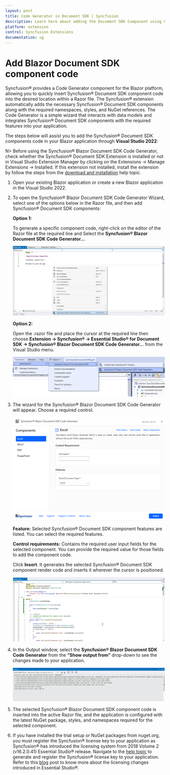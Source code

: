 ```yaml
---
layout: post
title: Code Generator in Document SDK | Syncfusion
description: Learn here about adding the Document SDK Component using Code Generator of Syncfusion Document SDK Extension for Visual Studio.
platform: extension
control: Syncfusion Extensions
documentation: ug
---
```


# Add Blazor Document SDK component code

Syncfusion® provides a Code Generator component for the Blazor platform, allowing you to quickly insert Syncfusion® Document SDK component code into the desired location within a Razor file. The Syncfusion® extension automatically adds the necessary Syncfusion® Document SDK components along with the required namespaces, styles, and NuGet references. The Code Generator is a simple wizard that interacts with data models and integrates Syncfusion® Document SDK components with the required features into your application. 

The steps below will assist you to add the Syncfusion® Document SDK components code in your Blazor application through **Visual Studio 2022**:

N> Before using the Syncfusion® Blazor Document SDK Code Generator, check whether the Syncfusion® Document SDK Extension is installed or not in Visual Studio Extension Manager by clicking on the Extensions -> Manage Extensions -> Installed. If this extension not installed, install the extension by follow the steps from the [download and installation](download-and-installation) help topic.

1. Open your existing Blazor application or create a new Blazor application in the Visual Studio 2022.

2. To open the Syncfusion® Blazor Document SDK Code Generator Wizard, select one of the options below in the Razor file, and then add Syncfusion® Document SDK components:

    **Option 1:**

    To generate a specific component code, right-click on the editor of the Razor file at the required line and Select the **Syncfusion® Blazor Document SDK Code Generator...**

    ![CodeGeneratorCommand](images/Code-Generator-Command.png)

    **Option 2:**

    Open the .razor file and place the cursor at the required line then choose **Extension -> Syncfusion® -> Essential Studio® for Document SDK -> Syncfusion® Blazor Document SDK Code Generator…** from the Visual Studio menu.

    ![CodeGeneratorMenu](images/Code-Generator-Menu.png)

3. The wizard for the Syncfusion® Blazor Document SDK Code Generator will appear. Choose a required control.

    ![CodeGeneratorWizard](images/Code-Generator-MainWizard.png)

    **Feature:** Selected Syncfusion® Document SDK component features are listed. You can select the required features.

    **Control requirements:** Contains the required user input fields for the selected component. You can provide the required value for those fields to add the component code.

    Click **Insert**. It generates the selected Syncfusion® Document SDK component render code and inserts it wherever the cursor is positioned.

    ![ComponentRenderCode](images/Code-Generator-ComponentRenderCode.png)

4. In the Output window, select the **Syncfusion® Blazor Document SDK Code Generator** from the **“Show output from”** drop-down to see the changes made to your application.

    ![OutputWindow](images/Code-Generator-OutputWindow.png)

5. The selected Syncfusion® Blazor Document SDK component code is inserted into the active Razor file, and the application is configured with the latest NuGet package, styles, and namespaces required for the selected component.

6. If you have installed the trial setup or NuGet packages from nuget.org, you must register the Syncfusion® license key to your application as Syncfusion® has introduced the licensing system from 2018 Volume 2 (v16.2.0.41) Essential Studio® release. Navigate to the [help topic](https://help.syncfusion.com/common/essential-studio/licensing/overview#how-to-generate-syncfusion-license-key) to generate and register the Syncfusion® license key to your application. Refer to this [blog](https://www.syncfusion.com/blogs/post/whats-new-in-2018-volume-2) post to know more about the licensing changes introduced in Essential Studio®.
